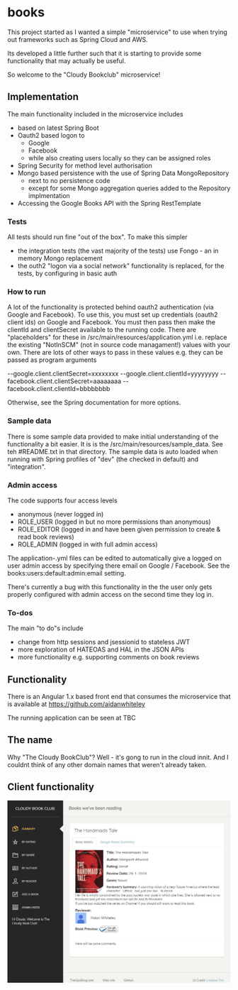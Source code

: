 # books
This project started as I wanted a simple "microservice" to use when trying out frameworks
such as Spring Cloud and AWS.

Its developed a little further such that it is starting to provide some functionality that may 
actually be useful.

So welcome to the "Cloudy Bookclub" microservice!

## Implementation

The main functionality included in the microservice includes
* based on latest Spring Boot
* Oauth2 based logon to
    * Google
    * Facebook
    * while also creating users locally so they can be assigned roles
* Spring Security for method level authorisation
* Mongo based persistence with the use of Spring Data MongoRepository 
    * next to no persistence code
    * except for some Mongo aggregation queries added to the Repository implmentation
* Accessing the Google Books API with the Spring RestTemplate

### Tests
All tests should run fine "out of the box". To make this simpler
* the integration tests (the vast majority of the tests) use Fongo - an in memory Mongo replacement
* the outh2 "logon via a social network" functionality is replaced, for the tests, by configuring in basic auth

### How to run
A lot of the functionality is protected behind oauth2 authentication (via Google and Facebook). 
To use this, you must set up credentials (oauth2 client ids) on Google and Facebook.
You must then pass then make the clientId and clientSecret available to the running code.
There are "placeholders" for these in /src/main/resources/application.yml i.e. replace the existing
"NotInSCM" (not in source code managament!) values with your own.
There are lots of other ways to pass in these values e.g. they can be passed as program arguments

--google.client.clientSecret=xxxxxxxx --google.client.clientId=yyyyyyyy --facebook.client.clientSecret=aaaaaaaa --facebook.client.clientId=bbbbbbbb

Otherwise, see the Spring documentation for more options.

### Sample data
There is some sample data provided to make initial understanding of the functionality a bit easier.
It is is the /src/main/resources/sample_data. See teh #README.txt in that directory.
The sample data is auto loaded when running with Spring profiles of "dev" (the checked in default)
and "integration".

### Admin access
The code supports four access levels
* anonymous (never logged in)
* ROLE_USER (logged in but no more permissions than anonymous)
* ROLE_EDITOR (logged in and have been given permission to create & read book reviews)
* ROLE_ADMIN (logged in with full admin access)

The application-<env>.yml files can be edited to automatically give a logged on user admin access 
by specifying there email on Google / Facebook. See the books:users:default:admin:email setting.

There's currently a bug with this functionality in the the user only gets properly
configured with admin access on the second time they log in.

### To-dos

The main "to do"s include
* change from http sessions and jsessionid to stateless JWT
* more exploration of HATEOAS and HAL in the JSON APIs
* more functionality e.g. supporting comments on book reviews

## Functionality

There is an Angular 1.x based front end that consumes the microservice that is available 
at https://github.com/aidanwhiteley

The running application can be seen at TBC

## The name

Why "The Cloudy BookClub"? Well - it's gong to run in the cloud innit. And I couldnt think
of any other domain names that weren't already taken.

## Client functionality
![Screen shot](https://github.com/aidanwhiteley/books-web/blob/master/app/images/cloudy-book-club-screen-grab.jpg "Book review")